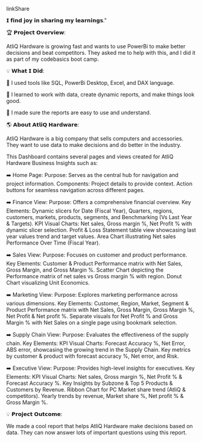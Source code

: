 linkShare

𝗜 𝗳𝗶𝗻𝗱 𝗷𝗼𝘆 𝗶𝗻 𝘀𝗵𝗮𝗿𝗶𝗻𝗴 𝗺𝘆 𝗹𝗲𝗮𝗿𝗻𝗶𝗻𝗴𝘀."

🏆 𝗣𝗿𝗼𝗷𝗲𝗰𝘁 𝗢𝘃𝗲𝗿𝘃𝗶𝗲𝘄:

AtliQ Hardware is growing fast and wants to use PowerBi to make better decisions and beat competitors. They asked me to help with this, and I did it as part of my codebasics boot camp.

💡 𝗪𝗵𝗮𝘁 𝗜 𝗗𝗶𝗱:

🔹 I used tools like SQL, PowerBi Desktop, Excel, and DAX language.

🔹 I learned to work with data, create dynamic reports, and make things look good.

🔹 I made sure the reports are easy to use and understand.

🌎 𝗔𝗯𝗼𝘂𝘁 𝗔𝘁𝗹𝗶𝗤 𝗛𝗮𝗿𝗱𝘄𝗮𝗿𝗲:

AtliQ Hardware is a big company that sells computers and accessories. They want to use data to make decisions and do better in the industry.

This Dashboard contains several pages and views created for AtliQ Hardware Business Insights such as:

➡️ Home Page: Purpose: Serves as the central hub for navigation and project information. Components: Project details to provide context. Action buttons for seamless navigation across different pages.

➡️ Finance View: Purpose: Offers a comprehensive financial overview. Key Elements: Dynamic slicers for Date (Fiscal Year), Quarters, regions, customers, markets, products, segments, and Benchmarking (Vs Last Year & Targets). KPI Visual Charts: Net sales, Gross margin %, Net Profit % with dynamic slicer selection. Profit & Loss Statement table view showcasing last year values trend and target values. Area Chart illustrating Net sales Performance Over Time (Fiscal Year).

➡️ Sales View: Purpose: Focuses on customer and product performance. Key Elements: Customer & Product Performance matrix with Net Sales, Gross Margin, and Gross Margin %. Scatter Chart depicting the Performance matrix of net sales vs Gross margin % with region. Donut Chart visualizing Unit Economics.

➡️ Marketing View: Purpose: Explores marketing performance across various dimensions. Key Elements: Customer, Region, Market, Segment & Product Performance matrix with Net Sales, Gross Margin, Gross Margin %, Net Profit & Net profit %. Separate visuals for Net Profit % and Gross Margin % with Net Sales on a single page using bookmark selection.

➡️ Supply Chain View: Purpose: Evaluates the effectiveness of the supply chain. Key Elements: KPI Visual Charts: Forecast Accuracy %, Net Error, ABS error, showcasing the growing trend in the Supply Chain. Key metrics by customer & product with forecast accuracy %, Net error, and Risk.

➡️ Executive View: Purpose: Provides high-level insights for executives. Key Elements: KPI Visual Charts: Net sales, Gross margin %, Net Profit % & Forecast Accuracy %. Key Insights by Subzone & Top 5 Products & Customers by Revenue. Ribbon Chart for PC Market share trend (AtliQ & competitors). Yearly trends by revenue, Market share %, Net profit % & Gross Margin %.

💡 𝗣𝗿𝗼𝗷𝗲𝗰𝘁 𝗢𝘂𝘁𝗰𝗼𝗺𝗲:

We made a cool report that helps AtliQ Hardware make decisions based on data. They can now answer lots of important questions using this report.
